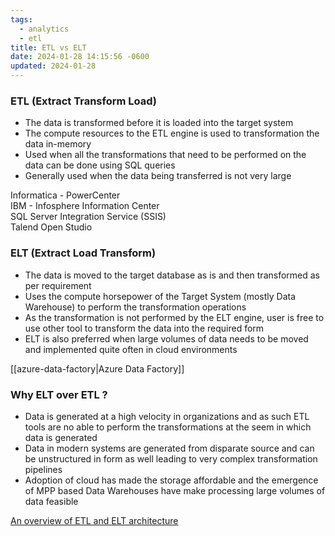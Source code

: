 ```yaml
---
tags:
  - analytics
  - etl
title: ETL vs ELT
date: 2024-01-28 14:15:56 -0600
updated: 2024-01-28
---
```


### ETL (Extract Transform Load)

* The data is transformed before it is loaded into the target system
* The compute resources to the ETL engine is used to transformation the data in-memory
* Used when all the transformations that need to be performed on the data can be done using SQL queries
* Generally used when the data being transferred is not very large

Informatica - PowerCenter  
IBM - Infosphere Information Center  
SQL Server Integration Service (SSIS)  
Talend Open Studio

### ELT (Extract Load Transform)

* The data is moved to the target database as is and then transformed as per requirement
* Uses the compute horsepower of the Target System (mostly Data Warehouse) to perform the transformation operations
* As the transformation is not performed by the ELT engine, user is free to use other tool to transform the data into the required form
* ELT is also preferred when large volumes of data needs to be moved and implemented quite often in cloud environments

[[azure-data-factory|Azure Data Factory]]

### Why ELT over ETL ?

* Data is generated at a high velocity in organizations and as such ETL tools are no able to perform the transformations at the seem in which data is generated
* Data in modern systems are generated from disparate source and can be unstructured in form as well leading to very complex transformation pipelines
* Adoption of cloud has made the storage affordable and the emergence of MPP based Data Warehouses have make processing large volumes of data feasible

[An overview of ETL and ELT architecture](https://www.sqlshack.com/an-overview-of-etl-and-elt-architecture/)
